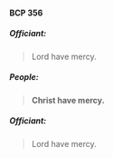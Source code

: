 #### BCP 356
##### Officiant:
> Lord have mercy.

##### People:
> **Christ have mercy.**

##### Officiant:
> Lord have mercy.
